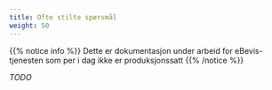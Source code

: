 ```yaml
---
title: Ofte stilte spørsmål
weight: 50
---
```


{{% notice info %}}
Dette er dokumentasjon under arbeid for eBevis-tjenesten som per i dag ikke er produksjonssatt
{{% /notice %}}


_TODO_